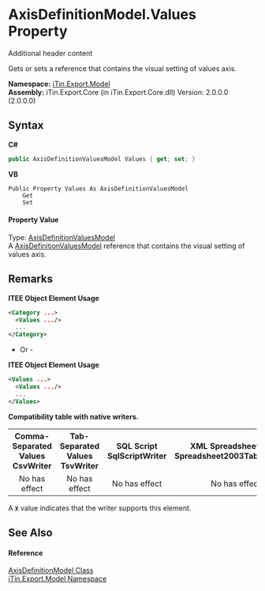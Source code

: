 # AxisDefinitionModel.Values Property 
Additional header content 

Gets or sets a reference that contains the visual setting of values axis.

**Namespace:**&nbsp;<a href="N_iTin_Export_Model">iTin.Export.Model</a><br />**Assembly:**&nbsp;iTin.Export.Core (in iTin.Export.Core.dll) Version: 2.0.0.0 (2.0.0.0)

## Syntax

**C#**<br />
``` C#
public AxisDefinitionValuesModel Values { get; set; }
```

**VB**<br />
``` VB
Public Property Values As AxisDefinitionValuesModel
	Get
	Set
```


#### Property Value
Type: <a href="T_iTin_Export_Model_AxisDefinitionValuesModel">AxisDefinitionValuesModel</a><br />A <a href="T_iTin_Export_Model_AxisDefinitionValuesModel">AxisDefinitionValuesModel</a> reference that contains the visual setting of values axis.

## Remarks

**ITEE Object Element Usage**<br />
``` XML
<Category ...>
  <Values .../>
  ...
</Category>
```

- Or -

**ITEE Object Element Usage**<br />
``` XML
<Values ...>
  <Values .../>
  ...
</Values>
```


<strong>Compatibility table with native writers.</strong><table><tr><th>Comma-Separated Values<br />CsvWriter</th><th>Tab-Separated Values<br />TsvWriter</th><th>SQL Script<br />SqlScriptWriter</th><th>XML Spreadsheet 2003<br />Spreadsheet2003TabularWriter</th></tr><tr><td align="center">No has effect</td><td align="center">No has effect</td><td align="center">No has effect</td><td align="center">No has effect</td></tr></table> A <strong>`X`</strong> value indicates that the writer supports this element.


## See Also


#### Reference
<a href="T_iTin_Export_Model_AxisDefinitionModel">AxisDefinitionModel Class</a><br /><a href="N_iTin_Export_Model">iTin.Export.Model Namespace</a><br />